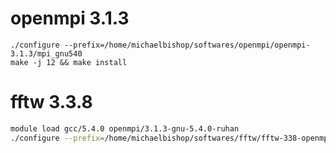 # openmpi 3.1.3
```bashmodule load gcc/5.4.0
./configure --prefix=/home/michaelbishop/softwares/openmpi/openmpi-3.1.3/mpi_gnu540
make -j 12 && make install
```

# fftw 3.3.8
```bash
module load gcc/5.4.0 openmpi/3.1.3-gnu-5.4.0-ruhan
./configure --prefix=/home/michaelbishop/softwares/fftw/fftw-338-openmpi313-gnu540 CC=gcc MPICC=mpicc FC=gfortran F77=mpif77  --enable-mpi  --enable-openmp  --enable-threads   --enable-avx

```

